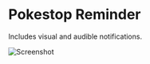 # Pokestop Reminder

Includes visual and audible notifications.

![Screenshot](https://pokestop.grahamwalters.me/Screenshot.png)
